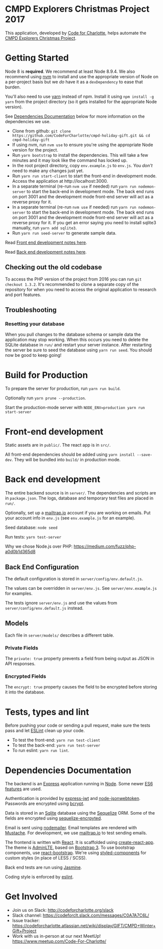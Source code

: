 # CMPD Explorers Christmas Project 2017

This application, developed by [Code for Charlotte], helps automate
the [CMPD Explorers Christmas Project].

# Getting Started

Node 8 is **required**. We recommend at least Node 8.9.4. We also recommend using [nvm](https://github.com/creationix/nvm) to install and use the appropriate version of Node on a per-project basis but we _do_ have it as a `devDependency` to ease that burden.

You'll also need to use [yarn](https://yarnpkg.com) instead of npm. Install it using `npm install -g yarn` from the project directory (so it
gets installed for the appropriate Node version).

See [Dependencies Documentation](#dependencies-documentation) below for more information
on the dependencies we use.

* Clone from github: `git clone https://github.com/CodeForCharlotte/cmpd-holiday-gift.git && cd cmpd-holiday-gift`
* If using nvm, run `nvm use` to ensure you're using the appropriate Node version for the project.
* Run `yarn bootstrap` to install the dependencies. This will take a few minutes and it may look like the command has locked up.
* In the root project directory, copy `env.example.js` to `env.js`. You _don't_ need to make any changes just yet.
* Run `yarn run start-client` to start the front-end in development mode. Access the application at http://localhost:3000.
* In a separate terminal (re-run `nvm use` if needed) run `yarn run nodemon-server` to start the back-end in development mode. The back end runs on port 3001 and the development mode front-end server will act as a reverse proxy for it.
* In a separate terminal (re-run `nvm use` if needed) run `yarn run nodemon-server` to start the back-end in development mode. The back end runs on port 3001 and the development mode front-end server will act as a reverse proxy for it. If you get an error
  saying you need to install sqlite3 manually, run `yarn add sqlite3`.
* Run `yarn run seed-server` to generate sample data.

Read [Front end development notes here](#front-end-development).

Read [Back end development notes here](#back-end-development).

## Checking out the old codebase

To access the PHP version of the project from 2016 you can run `git checkout 1.3.2`. It's recommended to clone a separate copy of the repository for when you need to access the original application to research and port features.

## Troubleshooting

### Resetting your database

When you pull changes to the database schema or sample data the application may stop working. When this occurs you need
to delete the SQLite database in `run/` and restart your server instance. After restarting the server be sure to
seed the database using `yarn run seed`. You should now be good to keep going!

# Build for Production

To prepare the server for production, run `yarn run build`.

Optionally run `yarn prune --production`.

Start the production-mode server with `NODE_ENV=production yarn run start-server`

# Front-end development

Static assets are in `public/`. The react app is in `src/`.

All front-end dependencies should be added using `yarn install --save-dev`. They will be bundled into `build/` in production mode.

# Back end development

The entire backend source is in `server/`. The dependencies and
scripts are in `package.json`. The logs, database and temporary test
files are placed in `run/`.

Optionally, set up a [mailtrap.io] account if you are working on
emails. Put your account info in `env.js` (see `env.example.js` for an
example).

Seed database: `node seed`

Run tests: `yarn test-server`

Why we chose Node.js over PHP: https://medium.com/fuzz/php-a0d0b1d365d8

## Back End Configuration

The default configuration is stored in `server/config/env.default.js`.

The values can be overridden in `server/env.js`. See `server/env.example.js` for examples.

The tests ignore `server/env.js` and use the values from `server/config/env.default.js` instead.

## Models

Each file in `server/models/` describes a different table.

### Private Fields

The `private: true` property prevents a field from being output as JSON in API responses.

### Encrypted Fields

The `encrypt: true` property causes the field to be encrypted before storing it into the database.

# Tests, types and lint

Before pushing your code or sending a pull request, make sure the
tests pass and let [ESLint] clean up your code.

* To test the front-end: `yarn run test-client`
* To test the back-end: `yarn run test-server`
* To run eslint: `yarn run lint`.

# Dependencies Documentation

The backend is an [Express] application running in [Node]. Some newer
[ES6 features] are used.

Authentication is provided by [express-jwt] and [node-jsonwebtoken]. Passwords are encrypted using [bcrypt].

Data is stored in an [Sqlite] database using the [Sequelize] ORM. Some of
the fields are encrypted using [sequelize-encrpyted].

Email is sent using [nodemailer]. Email templates are rendered with
[Mustache]. For development, we use [mailtrap.io] to test sending
emails.

The frontend is written with [React]. It is scaffolded using
[create-react-app]. The theme is [AdminLTE], based on
[Bootstrap 3]. To use bootstrap components, use [react-bootstrap].
We're using [styled-components] for custom styles (in place of LESS / SCSS).

Back end tests are run using [Jasmine].

Coding style is enforced by [eslint].

# Get Involved

* Join us on Slack: http://codeforcharlotte.org/slack
* Slack channel: https://codeforclt.slack.com/messages/C0A7A7C6L/
* Issue tracker: https://codeforcharlotte.atlassian.net/wiki/display/GIFT/CMPD+Winter+Gift+Project
* Work with us in-person at our next MeetUp! https://www.meetup.com/Code-For-Charlotte/

[code for charlotte]: http://www.codeforcharlotte.org/
[cmpd explorers christmas project]: http://charlottenc.gov/CMPD/Organization/Pages/SupportSvcs/Explorer_XmasProject.aspx
[node]: https://nodejs.org/dist/latest-v6.x/docs/api/
[express]: https://expressjs.com/en/4x/api.html
[es6 features]: https://github.com/lukehoban/es6features
[express-jwt]: https://github.com/auth0/express-jwt
[node-jsonwebtoken]: https://github.com/auth0/node-jsonwebtoken
[bcrypt]: https://en.wikipedia.org/wiki/Bcrypt
[sqlite]: https://sqlite.org/docs.html
[sequelize]: http://docs.sequelizejs.com/en/v3/
[sequelize-encrpyted]: https://github.com/defunctzombie/sequelize-encrypted
[mailtrap.io]: https://mailtrap.io
[nodemailer]: https://nodemailer.com/
[react]: https://facebook.github.io/react/
[react-bootstrap]: https://react-bootstrap.github.io/
[styled-components]: https://github.com/styled-components/styled-components
[create-react-app]: https://github.com/facebookincubator/create-react-app
[adminlte]: https://almsaeedstudio.com/themes/AdminLTE/documentation/index.html
[bootstrap 3]: http://getbootstrap.com/getting-started/
[jasmine]: https://jasmine.github.io/1.3/introduction
[eslint]: http://eslint.org/docs/user-guide/getting-started
[nodejs 7]: https://nodejs.org/en/download/current/
[mustache]: https://www.npmjs.com/package/mustache
[eslint]: https://eslint.org/docs/user-guide/getting-started
